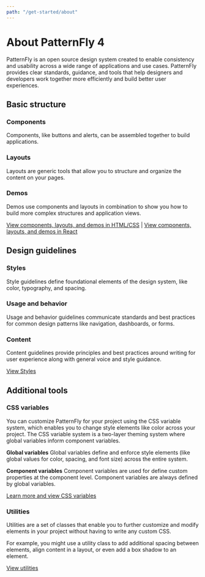 ```yaml
---
path: "/get-started/about"
---
```

# About PatternFly 4
PatternFly is an open source design system created to enable consistency and usability across a wide range of applications and use cases. PatternFly provides clear standards, guidance, and tools that help designers and developers work together more efficiently and build better user experiences.

## Basic structure

### Components
Components, like buttons and alerts, can be assembled together to build applications.

### Layouts
Layouts are generic tools that allow you to structure and organize the content on your pages.

### Demos
Demos use components and layouts in combination to show you how to build more complex structures and application views.

[View components, layouts, and demos in HTML/CSS](/documentation/core) | [View components, layouts, and demos in React](/documentation/react)

## Design guidelines
### Styles
Style guidelines define foundational elements of the design system, like color, typography, and spacing.

### Usage and behavior
Usage and behavior guidelines communicate standards and best practices for common design patterns like navigation, dashboards, or forms.

### Content
Content guidelines provide principles and best practices around writing for user experience along with general voice and style guidance.

[View Styles](/design-guidelines/styles/icons)

## Additional tools
### CSS variables
You can customize PatternFly for your project using the CSS variable system, which enables you to change style elements like color across your project. The CSS variable system is a two-layer theming system where global variables inform component variables.

**Global variables**
Global variables define and enforce style elements (like global values for color, spacing, and font size) across the entire system.  

**Component variables**
Component variables are used for define custom properties at the component level. Component variables are always defined by global variables.

[Learn more and view CSS variables](/documentation/react/css-variables/)

### Utilities
Utilities are a set of classes that enable you to further customize and modify elements in your project without having to write any custom CSS.

For example, you might use a utility class to add additional spacing between elements, align content in a layout, or even add a box shadow to an element.

[View utilities](/documentation/core/utilities/accessibility)



<!-- This section is WIP ** we need to wait to see how this content gets included **

Flexibility
PatternFly 4 was built to be flexible and is scoped to work in tandem with other design systems. This means you’re able to use PatternFly 4 components alongside components from systems like Bootstrap, Material.io, or older versions of PatternFly.

For example, our code is written like pf-c-alert
alert
So if you had …
Include an example -->
